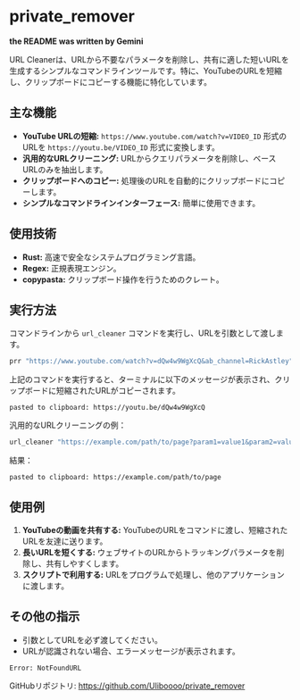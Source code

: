 # private_remover

**the README was written by Gemini**

URL Cleanerは、URLから不要なパラメータを削除し、共有に適した短いURLを生成するシンプルなコマンドラインツールです。特に、YouTubeのURLを短縮し、クリップボードにコピーする機能に特化しています。

## 主な機能

*   **YouTube URLの短縮:** `https://www.youtube.com/watch?v=VIDEO_ID` 形式のURLを `https://youtu.be/VIDEO_ID` 形式に変換します。
*   **汎用的なURLクリーニング:** URLからクエリパラメータを削除し、ベースURLのみを抽出します。
*   **クリップボードへのコピー:** 処理後のURLを自動的にクリップボードにコピーします。
*   **シンプルなコマンドラインインターフェース:** 簡単に使用できます。

## 使用技術

*   **Rust:** 高速で安全なシステムプログラミング言語。
*   **Regex:** 正規表現エンジン。
*   **copypasta:** クリップボード操作を行うためのクレート。

## 実行方法

コマンドラインから `url_cleaner` コマンドを実行し、URLを引数として渡します。

```bash
prr "https://www.youtube.com/watch?v=dQw4w9WgXcQ&ab_channel=RickAstley"
```

上記のコマンドを実行すると、ターミナルに以下のメッセージが表示され、クリップボードに短縮されたURLがコピーされます。

```
pasted to clipboard: https://youtu.be/dQw4w9WgXcQ
```

汎用的なURLクリーニングの例：

```bash
url_cleaner "https://example.com/path/to/page?param1=value1&param2=value2"
```

結果：

```
pasted to clipboard: https://example.com/path/to/page
```

## 使用例

1.  **YouTubeの動画を共有する:** YouTubeのURLをコマンドに渡し、短縮されたURLを友達に送ります。
2.  **長いURLを短くする:** ウェブサイトのURLからトラッキングパラメータを削除し、共有しやすくします。
3.  **スクリプトで利用する:** URLをプログラムで処理し、他のアプリケーションに渡します。

## その他の指示

*   引数としてURLを必ず渡してください。
*   URLが認識されない場合、エラーメッセージが表示されます。

```
Error: NotFoundURL
```

GitHubリポジトリ: https://github.com/Uliboooo/private_remover

